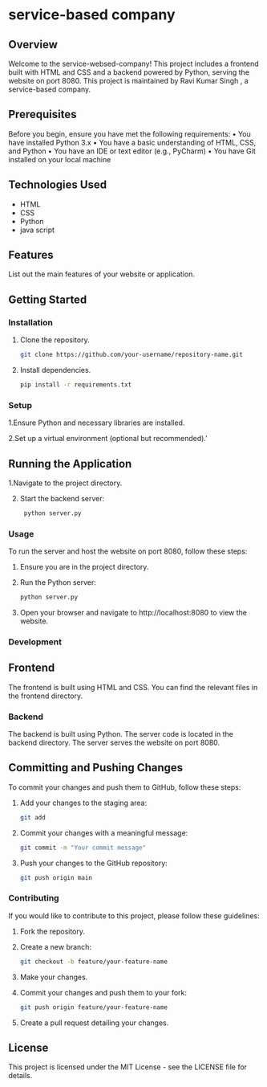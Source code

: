# service-based company

## Overview
Welcome to the  service-websed-company! This project includes a frontend built with HTML and CSS and a backend powered by Python, serving the website on port 8080. This project is maintained by Ravi Kumar Singh , a service-based company.

## Prerequisites
Before you begin, ensure you have met the following requirements:
•	You have installed Python 3.x
•	You have a basic understanding of HTML, CSS, and Python
•	You have an IDE or text editor (e.g., PyCharm)
•	You have Git installed on your local machine

## Technologies Used
- HTML
- CSS
- Python
- java script

## Features
List out the main features of your website or application.

## Getting Started


### Installation
1. Clone the repository.
   ```bash
   git clone https://github.com/your-username/repository-name.git
   
2. Install dependencies.
   ```bash
   pip install -r requirements.txt

### Setup
1.Ensure Python and necessary libraries are installed.

2.Set up a virtual environment (optional but recommended).'

## Running the Application
1.Navigate to the project directory.

2. Start the backend server:
   ```bash
    python server.py


### Usage
To run the server and host the website on port 8080, follow these steps:
1.	Ensure you are in the project directory.
   
2.	Run the Python server:
    ```bash
    python server.py
    
3.	Open your browser and navigate to http://localhost:8080 to view the website.

### Development

## Frontend

The frontend is built using HTML and CSS. You can find the relevant files in the frontend directory.

### Backend

The backend is built using Python. The server code is located in the backend directory. The server serves the website on port 8080.

## Committing and Pushing Changes

To commit your changes and push them to GitHub, follow these steps:

1.	Add your changes to the staging area:
    ```bash
    git add

2. Commit your changes with a meaningful message:
     ```bash
     git commit -m "Your commit message"


3. Push your changes to the GitHub repository:
    ```bash
    git push origin main

    
### Contributing
If you would like to contribute to this project, please follow these guidelines:
1.	Fork the repository.
2.	Create a new branch:
     ```bash
     git checkout -b feature/your-feature-name

3.	Make your changes.

4.	Commit your changes and push them to your fork:
      ```bash
     git push origin feature/your-feature-name

5.	Create a pull request detailing your changes.


## License
This project is licensed under the MIT License - see the LICENSE file for details.









